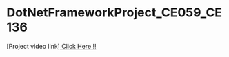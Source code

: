 # DotNetFrameworkProject_CE059_CE136

[Project video link][ Click Here !! ](https://drive.google.com/drive/folders/1iWVz3DtjaNCaASAkoQnYNyxvL2f2GBQ7?usp=sharing)
